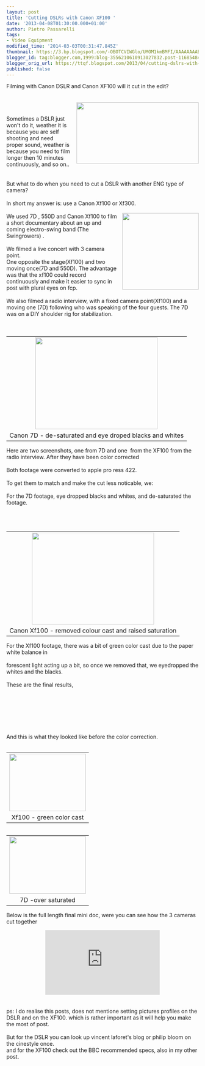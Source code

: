 ```yaml
---
layout: post
title: 'Cutting DSLRs with Canon XF100 '
date: '2013-04-08T01:30:00.000+01:00'
author: Pietro Passarelli
tags:
- Video Equipment
modified_time: '2014-03-03T00:31:47.845Z'
thumbnail: https://3.bp.blogspot.com/-OBOTCVIWGlo/UMOM1kmBMFI/AAAAAAAAB_c/iaESKIXq2ko/s72-c/7D+Clour+corrected+and+de+saturated.png
blogger_id: tag:blogger.com,1999:blog-3556210610913027832.post-1168548473185278761
blogger_orig_url: https://ttqf.blogspot.com/2013/04/cutting-dslrs-with-canon-xf100.html
published: false
---
```


Filming with Canon DSLR and Canon XF100 will it cut in the edit?<br /><br /><a name='more'></a><br /><a href="https://www.canon.co.uk/Images/XF100_Default_tcm14-941735.jpg" imageanchor="1" style="clear: right; float: right; margin-bottom: 1em; margin-left: 1em;"><img border="0" src="https://www.canon.co.uk/Images/XF100_Default_tcm14-941735.jpg" height="160" width="320" /></a><br /><br />Sometimes a DSLR just won't do it, weather it is because you are self shooting and need proper sound, weather is because you need to film longer then 10 minutes continuously, and so on..<br /><br /><br />But what to do when you need to cut a DSLR with another ENG type of camera?<br /><br />In short my answer is: use a Canon Xf100 or Xf300. <br /><br /><a href="https://static.bhphoto.com/images/images345x345/646908.jpg" imageanchor="1" style="clear: right; float: right; margin-bottom: 1em; margin-left: 1em;"><img border="0" src="https://static.bhphoto.com/images/images345x345/646908.jpg" height="200" width="200" /></a>We used 7D , 550D and Canon Xf100 to film a short documentary about an up and coming electro-swing band (The Swingrowers) .<br /><br />We filmed a live concert with 3 camera point.<br />One opposite the stage(Xf100) and two moving once(7D and 550D). The advantage was that the xf100 could record continuously and make it easier to sync in post with plural eyes on fcp.<br /><br />We also filmed a radio interview, with a fixed camera point(Xf100) and a moving one (7D) following who was speaking of the four guests. The 7D was on a DIY shoulder rig for stabilization.<br /><br /><br /><table cellpadding="0" cellspacing="0" class="tr-caption-container" style="float: right; text-align: right;"><tbody><tr><td style="text-align: center;"><a href="https://3.bp.blogspot.com/-OBOTCVIWGlo/UMOM1kmBMFI/AAAAAAAAB_c/iaESKIXq2ko/s1600/7D+Clour+corrected+and+de+saturated.png" imageanchor="1" style="clear: right; margin-bottom: 1em; margin-left: auto; margin-right: auto;"><img border="0" src="https://3.bp.blogspot.com/-OBOTCVIWGlo/UMOM1kmBMFI/AAAAAAAAB_c/iaESKIXq2ko/s320/7D+Clour+corrected+and+de+saturated.png" height="240" width="320" /></a></td></tr><tr><td class="tr-caption" style="text-align: center;">Canon 7D - de-saturated and eye droped blacks and whites</td></tr></tbody></table>Here are two screenshots, one from 7D and one&nbsp; from the XF100 from the radio interview. After they have been color corrected<br /><br />Both footage were converted to apple pro ress 422.<br /><br />To get them to match and make the cut less noticable, we:<br /><br />For the 7D footage, eye dropped blacks and whites, and de-saturated the footage.<br /><br /><br /><br /><table cellpadding="0" cellspacing="0" class="tr-caption-container" style="float: right; text-align: right;"><tbody><tr><td style="text-align: center;"><a href="https://4.bp.blogspot.com/-gSHXLA2MbI8/UMONcRfS30I/AAAAAAAAB_0/qtwwOiWVSzA/s1600/Xf100-colour+corrected.png" imageanchor="1" style="clear: right; margin-bottom: 1em; margin-left: auto; margin-right: auto;"><img border="0" src="https://4.bp.blogspot.com/-gSHXLA2MbI8/UMONcRfS30I/AAAAAAAAB_0/qtwwOiWVSzA/s320/Xf100-colour+corrected.png" height="240" width="320" /></a></td></tr><tr><td class="tr-caption" style="text-align: center;">Canon Xf100 - removed colour cast and raised saturation</td></tr></tbody></table><br /><br /><br /><br />For the Xf100 footage, there was a bit of green color cast due to the paper white balance in<br /><br />forescent light acting up a bit, so once we removed that, we eyedropped the whites and the blacks.<br /><br />These are the final results,<br /><br /><br /><br /><br /><br /><br /><br />And this is what they looked like before the color correction.<br /><br /><table cellpadding="0" cellspacing="0" class="tr-caption-container" style="float: left; text-align: right;"><tbody><tr><td style="text-align: center;"><a href="https://1.bp.blogspot.com/-W2HZfDzJGb8/UMONp2AqCSI/AAAAAAAAB_8/5jMl44jbLos/s1600/Xf100-green+color+cast.png" imageanchor="1" style="clear: right; margin-bottom: 1em; margin-left: auto; margin-right: auto;"><img border="0" src="https://1.bp.blogspot.com/-W2HZfDzJGb8/UMONp2AqCSI/AAAAAAAAB_8/5jMl44jbLos/s200/Xf100-green+color+cast.png" height="150" width="200" /></a></td></tr><tr><td class="tr-caption" style="text-align: center;">Xf100 - green color cast</td></tr></tbody></table><br /><table cellpadding="0" cellspacing="0" class="tr-caption-container" style="float: right; text-align: right;"><tbody><tr><td style="text-align: center;"><a href="https://4.bp.blogspot.com/-vxp76VszUZs/UMOMtda2SwI/AAAAAAAAB_U/fnELhrq8bq8/s1600/7+Colour+cast.png" imageanchor="1" style="clear: right; margin-bottom: 1em; margin-left: auto; margin-right: auto;"><img border="0" src="https://4.bp.blogspot.com/-vxp76VszUZs/UMOMtda2SwI/AAAAAAAAB_U/fnELhrq8bq8/s200/7+Colour+cast.png" height="150" width="200" /></a></td></tr><tr><td class="tr-caption" style="text-align: center;">7D -over saturated</td></tr></tbody></table><br /><br /><br /><br /><br /><br /><br /><br /><br /><br /><br />Below is the full length final mini doc, were you can see how the 3 cameras cut together<br /><div style="text-align: center;"><iframe allowfullscreen="" frameborder="0" height="169" mozallowfullscreen="" src="https://player.vimeo.com/video/56952957" webkitallowfullscreen="" width="300"></iframe> <br /><a href="https://vimeo.com/56952957"></a><br /></div><div style="text-align: center;"><br /></div>ps: I do realise this posts, does not mentione setting pictures profiles on the DSLR and on the XF100. which is rather important as it will help you make the most of post.<br /><br />But for the DSLR you can look up vincent laforet's blog or philip bloom on the cinestyle once.<br />and for the XF100 check out the BBC recommended specs, also in my other post.<br /><br /><br /><br /><br /><br /><br />